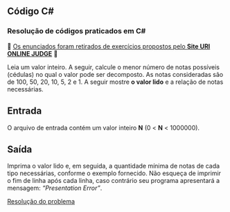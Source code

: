 ## 								Código C#

 ### Resolução de códigos praticados em C#

:rotating_light: [Os enunciados foram retirados de exercícios propostos pelo **Site URI ONLINE JUDGE**](https://www.urionlinejudge.com.br/judge/pt/problems/index/1) :rotating_light:

Leia um valor inteiro. A seguir, calcule o menor número de notas possíveis (cédulas) no qual o valor pode ser decomposto. As notas consideradas são de 100, 50, 20, 10, 5, 2 e 1. A seguir mostre **o valor lido** e a relação de notas necessárias.

## Entrada

O arquivo de entrada contém um valor inteiro **N** (0 < **N** < 1000000).

## Saída

Imprima o valor lido e, em seguida, a quantidade mínima de notas de cada tipo necessárias, conforme o exemplo fornecido. Não esqueça de imprimir o fim de linha após cada linha, caso contrário seu programa apresentará a mensagem: *“Presentation Error”*.

[Resolução do problema](https://github.com/pliniopereira10/resolucao-desafios-C_Sharp/blob/main/1.EstruturaSequencial/Cedulas/Program.cs) 

